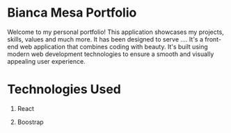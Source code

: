 # Bianca Mesa Portfolio 

Welcome to my personal portfolio! This application showcases my projects, skills, values and much more. It has been designed to serve ....   It's a front-end web application that combines coding with beauty. It's built using modern web development technologies to ensure a smooth and visually appealing user experience.


# Technologies Used 
1. React

2. Boostrap 